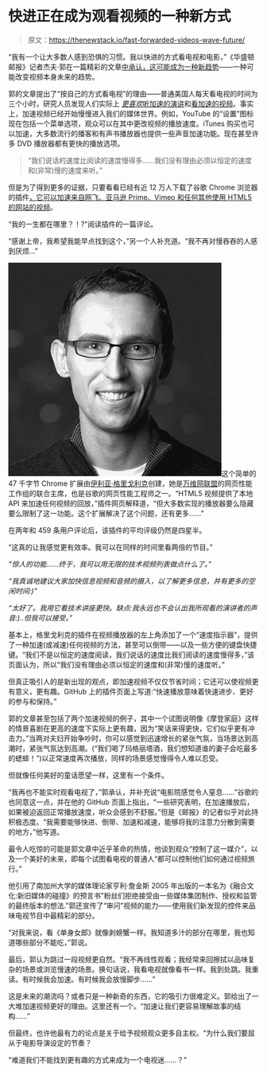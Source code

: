 # 快进正在成为观看视频的一种新方式

> 原文：<https://thenewstack.io/fast-forwarded-videos-wave-future/>

“我有一个让大多数人感到恐惧的习惯。我以快进的方式看电视和电影，”《华盛顿邮报》记者杰夫·郭在一篇精彩的文章[中承认，这可能成为一种新趋势](https://www.washingtonpost.com/news/wonk/wp/2016/06/22/i-have-found-a-new-way-to-watch-tv-and-it-changes-everything/)——一种可能改变视频本身未来的趋势。

郭的文章提出了“按自己的方式看电视”的理由——普通美国人每天看电视的时间为三个小时，研究人员发现人们实际上 [*更喜欢*听加速的演讲](http://www.sciencedirect.com/science/article/pii/S0747563208000423)和[看加速的视频](http://www.tandfonline.com/doi/abs/10.1080/08886504.1995.10782138)。事实上，加速视频已经开始慢慢进入我们的媒体世界。例如，YouTube 的“设置”图标现在包括一个菜单选项，观众可以在其中更改视频的播放速度。iTunes 购买也可以加速，大多数流行的播客和有声书播放器也提供一些声音加速功能。现在甚至许多 DVD 播放器都有更快的播放选项。

> “我们说话的速度比阅读的速度慢得多……我们没有理由必须以恒定的速度和(非常)慢的速度来听。”

但是为了得到更多的证据，只要看看已经有近 12 万人下载了谷歌 Chrome 浏览器的插件[，它可以加速来自网飞、亚马逊 Prime、Vimeo 和任何其他使用 HTML5 的网站的视频](https://chrome.google.com/webstore/detail/video-speed-controller/nffaoalbilbmmfgbnbgppjihopabppdk?hl=en)。

“我的一生都在哪里？！?"阅读插件的一篇评论。

“感谢上帝，我希望我能早点找到这个，”另一个人补充道。“我不再对慢吞吞的人感到厌烦…”

![Google engineer Ilya Grigorik](img/193a3d7134875b590c441a60b701ea6d.png)这个简单的 47 千字节 Chrome 扩展由[伊利亚·格里戈利克](https://twitter.com/igrigorik)创建，她是[万维网联盟](https://www.w3.org/)的网页性能工作组的联合主席，也是谷歌的网页性能工程师之一。“HTML5 视频提供了本地 API 来加速任何视频的回放，”插件网页解释道，“但大多数实现的播放器要么隐藏要么限制了这一功能。这个扩展解决了这个问题，还有更多……”

在两年和 459 条用户评论后，该插件的平均评级仍然是四星半。

“这真的让我感觉更有效率。我可以在同样的时间里看两倍的节目。”

*“惊人的功能……终于，我可以用无限的技术视频列表做点什么了。”*

*“我真诚地建议大家加快信息视频和音频的摄入，以了解更多信息，并有更多的空闲时间:)”*

*“太好了。我用它看技术讲座更快。缺点:我永远也不会认出我所观看的演讲者的声音:)..但我可以接受。”*

基本上，格里戈利克的插件在视频播放器的左上角添加了一个“速度指示器”，提供了一种加速(或减速)任何视频的方法，甚至可以倒带——以及一些方便的键盘快捷键。“我们不是以恒定的速度阅读，我们说话的速度比我们阅读的速度慢得多，”该页面认为，所以“我们没有理由必须以恒定的速度和(非常)慢的速度听。”

但真正吸引人的是新出现的观点，即加速视频不仅仅节省时间；它还可以使视频更有意义，更有趣。GitHub 上的插件页面上写道:“快速播放意味着快速进步、更好的参与和保持。”

郭的文章甚至包括了两个加速视频的例子，其中一个试图说明像《摩登家庭》这样的情景喜剧在更高的速度下实际上更有趣，因为“笑话来得更快，它们似乎更有冲击力。”当两对夫妇开始争吵时，你可以感觉到迅速增长的紧张气氛，当场景达到高潮时，紧张气氛达到高潮。(“我们喝了玛格丽塔酒，我们想知道谁的妻子会吃最多的蟋蟀！”)以正常速度再次播放，同样的场景感觉慢得令人难以忍受。

但就像任何美好的童话愿望一样，这里有一个条件。

“我再也不能实时观看电视了，”郭承认，并补充说“电影院感觉令人窒息……”谷歌的也同意这一点，并在他的 GitHub 页面上指出，“一些研究表明，在加速播放后，如果被迫返回正常播放速度，听众会感到不舒服。”但是《邮报》的记者似乎对此持积极态度。“我需要能够快进、倒带、加速和减速，能够将我的注意力分散到需要的地方，”他写道。

最令人吃惊的可能是郭文章中近乎革命的热情，他谈到观众“控制了这一媒介”，以及一个美好的未来，即每个试图看电视的普通人“都可以控制他们如何通过视频旅行。”

他引用了南加州大学的媒体理论家亨利·詹金斯 2005 年出版的一本名为《融合文化:新旧媒体的碰撞》的预言书"粉丝们拒绝接受由一些媒体集团制作、授权和监管的最终版本的想法."郭还宣传了“审问”视频的能力——使用我们新发现的控件来品味电视节目中最精彩的部分。

“对我来说，看《单身女郎》就像剥螃蟹一样。我知道多汁的部分在哪里，我也知道哪些部分不能吃，”郭说。

最后，郭认为跳过一段视频更自然。“我不再线性观看；我经常来回擦拭以品味复杂的场景或浏览慢速的场景。换句话说，我看电视就像看书一样。我到处跳。我重读。有时候我会加速。有时候我会放慢脚步……”

这是未来的潮流吗？或者只是一种新奇的东西，它的吸引力很难定义。郭给出了一大堆加速视频更好的理由。这里还有一个。“加速让我们更容易理解故事的结构……”

但最终，也许他最有力的论点是关于给予视频观众更多自主权。“为什么我们要屈从于电影导演设定的节奏？

"难道我们不能找到更有趣的方式来成为一个电视迷……？"

<svg xmlns:xlink="http://www.w3.org/1999/xlink" viewBox="0 0 68 31" version="1.1"><title>Group</title> <desc>Created with Sketch.</desc></svg>